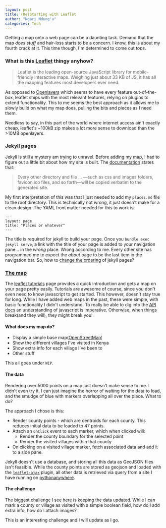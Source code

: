 ```yaml
---
layout: post
title: (Re)Starting with Leaflet
author: "Ngari Ndung'u"
categories: Tech
---
```


Getting a map onto a web page can be a daunting task. Demand that the map *does stuff* and hair-loss starts to be a concern. I know, this is about my fourth crack at it. This time though, I'm determined to come out *tops*.

### What is this [Leaflet] thingy anyhow?

> Leaflet is the leading open-source JavaScript library for mobile-friendly interactive maps. Weighing just about 33 KB of JS, it has all the mapping features most developers ever need.

As opposed to [Openlayers] which seems to have every feature out-of-the-box, leaflet ships with the most relevant features, relying on plugins to extend functionality. This to me seems the best approach as it allows me to slowly build on what my map does, pulling the bits and pieces as I need them.

Needless to say, in this part of the world where internet access ain't exactly cheap, leaflet's ~100kB zip makes a lot more sense to download than the >10MB openlayers.

### Jekyll pages
Jekyll is still a mystery am trying to unravel. Before adding my map, I had to figure out a little bit about how my site is built. The [documentation] states that:

> Every other directory and file ... —such as css and images folders, favicon.ico files, and so forth—will be copied verbatim to the generated site.

My first interpretation of this was that I just needed to add my `places.md` file to the root directory. This is technically not wrong, it just doesn't make for a clean design. The YAML front matter needed for this to work is:

~~~
---
layout: page
title: "Places or whatever"
---
~~~

The title is required for jekyll to build your page. Once you `bundle exec jekyll serve`, a link with the title of your page is added to your navigation pane... in the *wrong* place. Wrong according to me. Every other site has programmed me to expect the *about* page to be the last item in the navigation bar. So, how to [change the ordering] of jekyll pages?

### [The map]
The [leaflet tutorials] page provides a quick introduction and gets a map on your page pretty easily. Tutorials are awesome of course, since you don't even need to know javascript to get started. This however, doesn't stay true for long. While I have added web maps in the past, these were simple, with basic functionality I didn't understand. To really be able to dig into the [API docs] an understanding of javascript is imperative. Otherwise, when things break(and they will), they might break you!

#### What does my map do?

- Display a simple base map([OpenStreetMap])
- Show the different villages I've visited in Kenya
- Show extra info for each village I've been to
- Other stuff

This all goes under `WIP`.

#### The data
Rendering over 5000 points on a map just doesn't make sense to me. I didn't even try it. I can just imagine the horror of waiting for the data to load, and the smudge of blue with markers overlapping all over the place. What to do?

The approach I chose is this:

- Render county points - which are centroids for each county. This reduces initial data to be loaded to 47 points.
- Attach an `onClick` event to each marker, which when clicked will:
  - Render the county boundary for the selected point
  - Render the visited villages within that county
- On clicking on a visited village marker, fetch associated data and add it to a side pane.

Jekyll doesn't use a database, and storing all this data as GeoJSON files isn't feasible. While the county points are stored as geojson and loaded with the [`leaflet-ajax`] plugin, all other data is retrieved via query from a site I have running on [pythonanywhere].

#### The challenge
The biggest challenge I see here is keeping the data updated. While I can mark a county or village as visited with a simple boolean field, how do I add extra info, how do I attach images?

This is an interesting challenge and I will update as I go.

[Leaflet]: http://leafletjs.com/index.html
[Openlayers]: http://openlayers.org/
[documentation]: https://jekyllrb.com/docs/structure/
[change the ordering]: http://stackoverflow.com/questions/9053066/sorted-navigation-menu-with-jekyll-and-liquid
[leaflet tutorials]: http://leafletjs.com/examples.html
[API docs]: http://leafletjs.com/reference-1.0.0.html
[OpenStreetMap]: http://www.openstreetmap.org/
[`leaflet-ajax`]: https://github.com/calvinmetcalf/leaflet-ajax
[pythonanywhere]: http://ngarindungu.pythonanywhere.com/
[The map]: /places/
